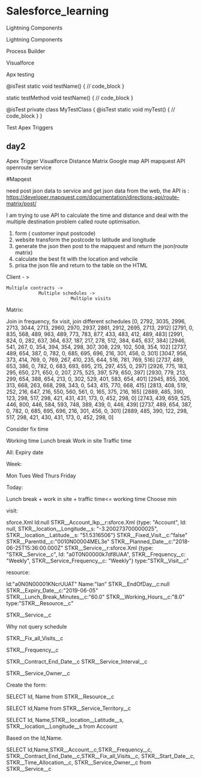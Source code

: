 # Salesforce_learning

Lightning Components

Lightning Components

Process Builder

Visualforce

Apx testing

@isTest static void testName() {
    // code_block
}

static testMethod void testName() {
    // code_block
}


@isTest
private class MyTestClass {
    @isTest static void myTest() {
        // code_block
    }
}


Test Apex Triggers


## day2

Apex Trigger
Visualforce
Distance Matrix
Google map API
mapquest API
openroute service 


#Mapqest

need post json data to service and get json data from the web, the API is : https://developer.mapquest.com/documentation/directions-api/route-matrix/post/

I am trying to use API to calculate the time and distance and deal with the multiple destination problem called route optimisation.




1. form ( customer input postcode)
2. website transform the postcode to latitude and longitude
3. generate the json then post to the mapquest and return the json(route matrix)
4. calculate the best fit with the location and vehcile
4. prisa the json file and return to the table on the HTML





Client - >

	Multiple contracts ->
				Multiple schedules ->
							Multiple visits

Matrix:

Join in frequency, fix visit, join different schedules
[0, 2792, 3035, 2996, 2713, 3044, 2713, 2960, 2970, 2937, 2861, 2912, 2695, 2713, 2912]
[2791, 0, 835, 568, 489, 963, 489, 773, 783, 877, 433, 483, 412, 489, 483]
[2991, 824, 0, 282, 637, 364, 637, 187, 217, 278, 512, 384, 645, 637, 384]
[2946, 541, 267, 0, 354, 394, 354, 298, 307, 308, 229, 102, 508, 354, 102]
[2737, 489, 654, 387, 0, 782, 0, 685, 695, 696, 216, 301, 456, 0, 301]
[3047, 956, 373, 414, 769, 0, 769, 267, 410, 235, 644, 516, 781, 769, 516]
[2737, 489, 653, 386, 0, 782, 0, 683, 693, 695, 215, 297, 455, 0, 297]
[2926, 775, 183, 295, 650, 271, 650, 0, 207, 275, 525, 397, 579, 650, 397]
[2930, 779, 213, 299, 654, 388, 654, 213, 0, 302, 529, 401, 583, 654, 401]
[2945, 855, 306, 313, 668, 263, 668, 298, 343, 0, 543, 415, 770, 668, 415]
[2813, 408, 519, 252, 216, 647, 216, 550, 560, 561, 0, 165, 375, 216, 165]
[2889, 485, 390, 123, 298, 517, 298, 421, 431, 431, 173, 0, 452, 298, 0]
[2743, 439, 659, 525, 446, 800, 446, 584, 593, 748, 389, 439, 0, 446, 439]
[2737, 489, 654, 387, 0, 782, 0, 685, 695, 696, 216, 301, 456, 0, 301]
[2889, 485, 390, 122, 298, 517, 298, 421, 430, 431, 173, 0, 452, 298, 0]


Consider fix time

Working time
Lunch break
Work in site
Traffic time

All:
Expiry date


Week:



Mon
Tues
Wed
Thurs
Friday


Today:


Lunch break + work in site + traffic time<= working time
Choose min


visit:

sforce.Xml
Id:null
STKR__Account_lkp__r:sforce.Xml {type: "Account", Id: null, STKR__location__Longitude__s: "-3.200273700000025", STKR__location__Latitude__s: "51.5316506"}
STKR__Fixed_Visit__c:"false"
STKR__ParentId__c:"0010N00004MEL3e"
STKR__Planned_Date__c:"2018-06-25T15:36:00.000Z"
STKR__Service__r:sforce.Xml {type: "STKR__Service__c", Id: "a0T0N00000k7df8UAA", STKR__Frequency__c: "Weekly", STKR__Service_Frequency__c: "Weekly"}
type:"STKR__Visit__c"

resource:

Id:"a0N0N00001KNcrUUAT"
Name:"Ian"
STKR__EndOfDay__c:null
STKR__Expiry_Date__c:"2019-06-05"
STKR__Lunch_Break_Minutes__c:"60.0"
STKR__Working_Hours__c:"8.0"
type:"STKR__Resource__c"



STKR__Service__c




Why not query schedule


STKR__Fix_all_Visits__c



STKR__Frequency__c



STKR__Contract_End_Date__c
STKR__Service_Interval__c


STKR__Service_Owner__c





Create the form:

SELECT Id, Name from STKR__Resource__c

SELECT Id,Name from STKR__Service_Territory__c

SELECT Id, Name,STKR__location__Latitude__s, STKR__location__Longitude__s from Account

Based on the Id,Name.




SELECT Id,Name,STKR__Account__c,STKR__Frequency__c, STKR__Contract_End_Date__c,STKR__Fix_all_Visits__c, STKR__Start_Date__c, STKR__Time_Allocation__c, STKR__Service_Owner__c from STKR__Service__c








